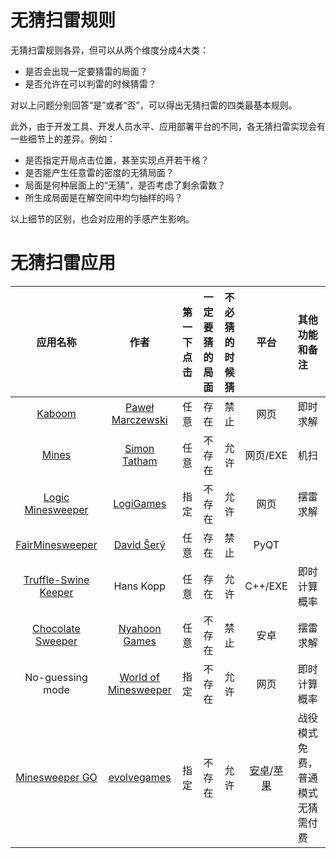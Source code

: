 # 无猜扫雷规则

无猜扫雷规则各异，但可以从两个维度分成4大类：
- 是否会出现一定要猜雷的局面？
- 是否允许在可以判雷的时候猜雷？

对以上问题分别回答“是”或者“否”，可以得出无猜扫雷的四类最基本规则。

此外，由于开发工具、开发人员水平、应用部署平台的不同，各无猜扫雷实现会有一些细节上的差异。例如：
- 是否指定开局点击位置，甚至实现点开若干格？
- 是否能产生任意雷的密度的无猜局面？
- 局面是何种层面上的“无猜”，是否考虑了剩余雷数？
- 所生成局面是在解空间中均匀抽样的吗？

以上细节的区别，也会对应用的手感产生影响。

# 无猜扫雷应用

|应用名称|作者|第一下点击|一定要猜的局面|不必猜的时候猜|平台|其他功能和备注|
|:-:|:-:|:-:|:-:|:-:|:-:|:-|
|[Kaboom](https://pwmarcz.pl/kaboom/)|[Paweł Marczewski](https://pwmarcz.pl/)|任意|存在|禁止|网页|即时求解|
|[Mines](https://www.chiark.greenend.org.uk/~sgtatham/puzzles/js/mines.html)|[Simon Tatham](https://www.chiark.greenend.org.uk/~sgtatham/puzzles/)|任意|不存在|允许|网页/EXE|机扫|
|[Logic Minesweeper](https://www.logigames.com/minesweeper/logic)|[LogiGames](https://www.logigames.com/)|指定|不存在|允许|网页|摆雷求解|
|[FairMinesweeper](https://github.com/xseryda/FairMinesweeper)|[David Šerý](https://github.com/xseryda)|任意|存在|禁止|PyQT||
|[Truffle-Swine Keeper](https://github.com/curtisbright/swinekeeper)|Hans Kopp|任意|存在|允许|C++/EXE|即时计算概率|
|[Chocolate Sweeper](https://nyahoon.com/products/chocolate-sweeper)|[Nyahoon Games](https://nyahoon.com/products)|任意|不存在|禁止|安卓|摆雷求解|
|No-guessing mode|[World of Minesweeper](minesweeper.online)|指定|不存在|允许|网页|即时计算概率|
|[Minesweeper GO](https://www.facebook.com/minesweepergo/)|[evolvegames](https://twitter.com/evolvegames_dev)|指定|不存在|允许|[安卓](https://play.google.com/store/apps/details?id=com.EvolveGames.MinesweeperGo)/[苹果](https://apps.apple.com/gb/app/minesweeper-go-classic-game/id1451053153)|战役模式免费，普通模式无猜需付费|
